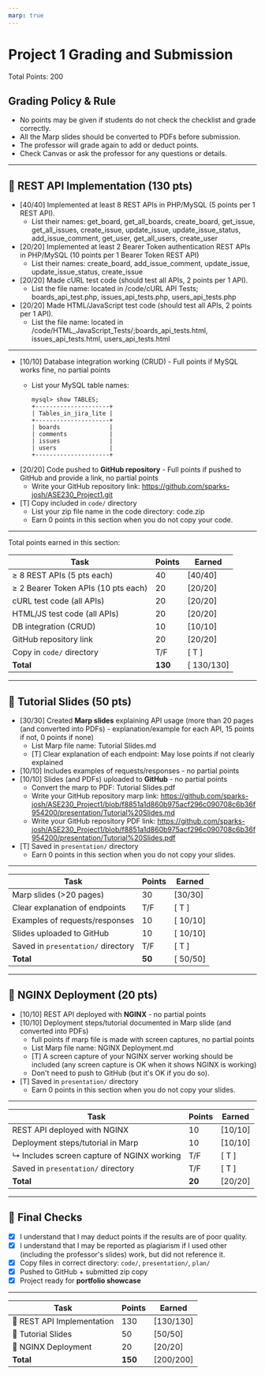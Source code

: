 ```yaml
---
marp: true
---
```


# Project 1 Grading and Submission

Total Points: 200

## Grading Policy & Rule

- No points may be given if students do not check the checklist and grade correctly.
- All the Marp slides should be converted to PDFs before submission.
- The professor will grade again to add or deduct points.
- Check Canvas or ask the professor for any questions or details.

---

## 🔹 REST API Implementation (130 pts)

- [40/40] Implemented at least 8 REST APIs in PHP/MySQL (5 points per 1 REST API).
  - List their names: get_board, get_all_boards, create_board, get_issue, get_all_issues, create_issue, update_issue, update_issue_status, add_issue_comment, get_user, get_all_users, create_user
- [20/20] Implemented at least 2 Bearer Token authentication REST APIs in PHP/MySQL (10 points per 1 Bearer Token REST API)
  - List their names: create_board, add_issue_comment, update_issue, update_issue_status, create_issue
- [20/20] Made cURL test code (should test all APIs, 2 points per 1 API).
  - List the file name: located in /code/cURL API Tests; boards_api_test.php, issues_api_tests.php, users_api_tests.php
- [20/20] Made HTML/JavaScript test code (should test all APIs, 2 points per 1 API).
  - List the file name: located in /code/HTML_JavaScript_Tests/;boards_api_tests.html, issues_api_tests.html, users_api_tests.html

---

- [10/10] Database integration working (CRUD) - Full points if MySQL works fine, no partial points
  - List your MySQL table names:
  
        mysql> show TABLES;
        +---------------------+
        | Tables_in_jira_lite |
        +---------------------+
        | boards              |
        | comments            |
        | issues              |
        | users               |
        +---------------------+

- [20/20] Code pushed to **GitHub repository** - Full points if pushed to GitHub and provide a link, no partial points 
  - Write your GitHub repository link: https://github.com/sparks-josh/ASE230_Project1.git
- [T] Copy included in `code/` directory  
  - List your zip file name in the code directory: code.zip
  - Earn 0 points in this section when you do not copy your code.

---

Total points earned in this section:

| Task                                | Points  | Earned  |
|-------------------------------------|---------|---------|
| ≥ 8 REST APIs (5 pts each)          | 40      | [40/40]  |
| ≥ 2 Bearer Token APIs (10 pts each) | 20      | [20/20]  |
| cURL test code (all APIs)           | 20      | [20/20]  |
| HTML/JS test code (all APIs)        | 20      | [20/20]  |
| DB integration (CRUD)               | 10      | [10/10]  |
| GitHub repository link              | 20      | [20/20]  |
| Copy in `code/` directory           | T/F     | [ T ] |
| **Total**                           | **130** | [ 130/130] |

---

## 🔹 Tutorial Slides (50 pts)

- [30/30] Created **Marp slides** explaining API usage (more than 20 pages (and converted into PDFs) - explanation/example for each API, 15 points if not, 0 points if none)
  - List Marp file name: Tutorial Slides.md
  - [T] Clear explanation of each endpoint: May lose points if not clearly explained
- [10/10] Includes examples of requests/responses - no partial points
- [10/10] Slides (and PDFs) uploaded to **GitHub** - no partial points
  - Convert the marp to PDF: Tutorial Slides.pdf
  - Write your GitHub repository marp link: https://github.com/sparks-josh/ASE230_Project1/blob/f8851a1d860b975acf296c090708c6b36f954200/presentation/Tutorial%20Slides.md
  - Write your GitHub repository PDF link: https://github.com/sparks-josh/ASE230_Project1/blob/f8851a1d860b975acf296c090708c6b36f954200/presentation/Tutorial%20Slides.pdf
- [T] Saved in `presentation/` directory  
  - Earn 0 points in this section when you do not copy your slides.

---

| Task                               | Points | Earned  |
|------------------------------------|--------|---------|
| Marp slides (>20 pages)            | 30     | [30/30]  |
| Clear explanation of endpoints     | T/F    | [ T ] |
| Examples of requests/responses     | 10     | [ 10/10]  |
| Slides uploaded to GitHub          | 10     | [ 10/10]  |
| Saved in `presentation/` directory | T/F    | [ T ] |
| **Total**                          | **50** | [ 50/50]  |

---

## 🔹 NGINX Deployment (20 pts)

- [10/10] REST API deployed with **NGINX**  - no partial points
- [10/10] Deployment steps/tutorial documented in Marp slide (and converted into PDFs)
  - full points if marp file is made with screen captures, no partial points
  - List Marp file name: NGINX Deployment.md
  - [T] A screen capture of your NGINX server working should be included (any screen capture is OK when it shows NGINX is working)
  - Don't need to push to GitHub (but it's OK if you do so).
- [T] Saved in `presentation/` directory  
  - Earn 0 points in this section when you do not copy your slides.

---

| Task                                       | Points | Earned  |
|--------------------------------------------|--------|---------|
| REST API deployed with NGINX               | 10     | [10/10]  |
| Deployment steps/tutorial in Marp          | 10     | [10/10]  |
| ↳ Includes screen capture of NGINX working | T/F    | [ T ] |
| Saved in `presentation/` directory         | T/F    | [ T ] |
| **Total**                                  | **20** | [20/20]  |

---

## 🏁 Final Checks

- [X] I understand that I may deduct points if the results are of poor quality.
- [X] I understand that I may be reported as plagiarism if I used other (including the professor's slides) work, but did not reference it.
- [X] Copy files in correct directory: `code/`, `presentation/`, `plan/`  
- [X] Pushed to GitHub + submitted zip copy  
- [X] Project ready for **portfolio showcase**  

---

| Task                       | Points  | Earned  |
|----------------------------|---------|---------|
| 🔹 REST API Implementation | 130     | [130/130] |
| 🔹 Tutorial Slides         | 50      | [50/50]  |
| 🔹 NGINX Deployment        | 20      | [20/20]  |
| **Total**                  | **150** | [200/200] |